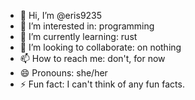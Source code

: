 - 👋 Hi, I’m @eris9235
- 👀 I’m interested in: programming
- 🌱 I’m currently learning: rust
- 💞️ I’m looking to collaborate: on nothing
- 📫 How to reach me: don't, for now
- 😄 Pronouns: she/her
- ⚡ Fun fact: I can't think of any fun facts.

<!---
eris9235/eris9235 is a ✨ special ✨ repository because its `README.md` (this file) appears on your GitHub profile.
You can click the Preview link to take a look at your changes.
--->
